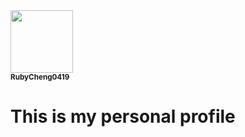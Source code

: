 <a href="https://github.com/RubyCheng0419/Ruby_Cheng_project">
<img src="https://avatars.githubusercontent.com/u/127715657?v=4" width="100px;" alt=""/>
<br /><sub><b>RubyCheng0419</b></sub>
</a>

# This is my personal profile
